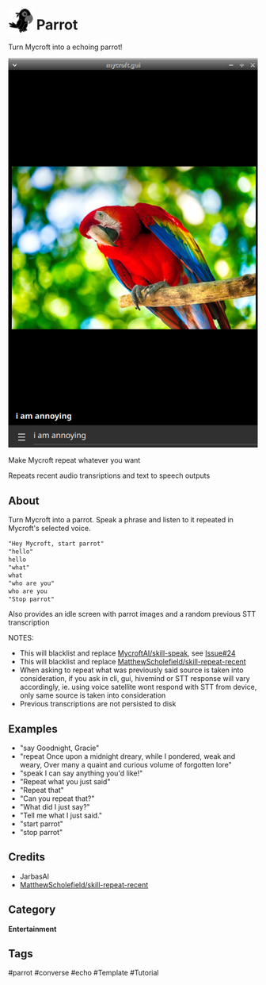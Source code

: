 # <img src='./icon.png' card_color='#40DBB0' width='50' height='50' style='vertical-align:bottom'/> Parrot 

Turn Mycroft into a echoing parrot!

![](./gui.png)

Make Mycroft repeat whatever you want

Repeats recent audio transriptions and text to speech outputs

## About 

Turn Mycroft into a parrot. Speak a phrase and listen to it repeated in Mycroft's selected voice.

    "Hey Mycroft, start parrot"
    "hello"
    hello
    "what"
    what
    "who are you"
    who are you
    "Stop parrot"

Also provides an idle screen with parrot images and a random previous STT transcription

NOTES: 
- This will blacklist and replace [MycroftAI/skill-speak](https://github.com/MycroftAI/skill-speak), see [Issue#24](https://github.com/MycroftAI/skill-speak/issues/24)
- This will blacklist and replace [MatthewScholefield/skill-repeat-recent](https://github.com/MatthewScholefield/skill-repeat-recent)
- When asking to repeat what was previously said source is taken into consideration, if you ask in cli, gui, hivemind or STT response will vary accordingly, ie. using voice satellite wont respond with STT from device, only same source is taken into consideration
- Previous transcriptions are not persisted to disk

## Examples 

* "say Goodnight, Gracie"
* "repeat Once upon a midnight dreary, while I pondered, weak and weary, Over many a quaint and curious volume of forgotten lore"
* "speak I can say anything you'd like!"
* "Repeat what you just said"
* "Repeat that"
* "Can you repeat that?"
* "What did I just say?"
* "Tell me what I just said."
* "start parrot"
* "stop parrot"

## Credits 
- JarbasAl
- [MatthewScholefield/skill-repeat-recent](https://github.com/MatthewScholefield/skill-repeat-recent)

## Category
**Entertainment**

## Tags
#parrot
#converse
#echo
#Template
#Tutorial
